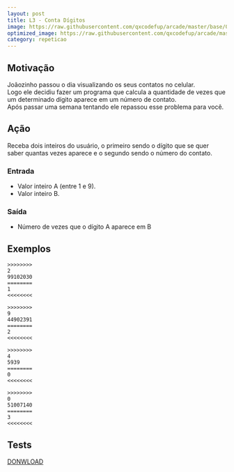 ```yaml
---
layout: post
title: L3 - Conta Dígitos
image: https://raw.githubusercontent.com/qxcodefup/arcade/master/base/064/__capa.jpg
optimized_image: https://raw.githubusercontent.com/qxcodefup/arcade/master/base/.thumb/064/Readme.jpg
category: repeticao
---
```

<!-- DON'T EDIT THIS FILE, GENERATED BY SCRIPT -->
<!-- DON'T EDIT THIS FILE, GENERATED BY SCRIPT -->
<!-- DON'T EDIT THIS FILE, GENERATED BY SCRIPT -->
<!-- DON'T EDIT THIS FILE, GENERATED BY SCRIPT -->
<!-- DON'T EDIT THIS FILE, GENERATED BY SCRIPT -->



## Motivação

Joãozinho passou o dia visualizando os seus contatos no celular.  
Logo ele decidiu fazer um programa que calcula a quantidade de vezes que um determinado dígito aparece em um número de contato.  
Após passar uma semana tentando ele repassou esse problema para você.  

## Ação

Receba dois inteiros do usuário, o primeiro sendo o dígito que se quer saber quantas vezes aparece e o segundo sendo o número do contato.

### Entrada

*   Valor inteiro A (entre 1 e 9).
*   Valor inteiro B.

### Saída

*   Número de vezes que o dígito A aparece em B  

## Exemplos

```
>>>>>>>>
2
99102030
========
1
<<<<<<<<

>>>>>>>>
9
44902391
========
2
<<<<<<<<

>>>>>>>>
4
5939
========
0
<<<<<<<<

>>>>>>>>
0
51007140
========
3
<<<<<<<<
```


## Tests
[DONWLOAD](https://raw.githubusercontent.com/qxcodefup/arcade/master/base/064/t.tio)


